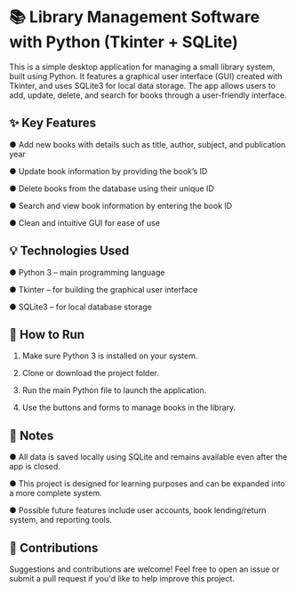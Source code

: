 # 📚 Library Management Software with Python (Tkinter + SQLite)

This is a simple desktop application for managing a small library system, built using Python. It features a graphical user interface (GUI) created with Tkinter, and uses SQLite3 for local data storage. The app allows users to add, update, delete, and search for books through a user-friendly interface.

## ✨ Key Features

● Add new books with details such as title, author, subject, and publication year

● Update book information by providing the book’s ID

● Delete books from the database using their unique ID

● Search and view book information by entering the book ID

● Clean and intuitive GUI for ease of use

## 💡 Technologies Used

● Python 3 – main programming language

● Tkinter – for building the graphical user interface

● SQLite3 – for local database storage

## 🚀 How to Run

1. Make sure Python 3 is installed on your system.

2. Clone or download the project folder.

3. Run the main Python file to launch the application.

4. Use the buttons and forms to manage books in the library.

## 📌 Notes

● All data is saved locally using SQLite and remains available even after the app is closed.

● This project is designed for learning purposes and can be expanded into a more complete system.

● Possible future features include user accounts, book lending/return system, and reporting tools.

## 🤝 Contributions

Suggestions and contributions are welcome! Feel free to open an issue or submit a pull request if you'd like to help improve this project.
